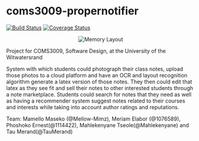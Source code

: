 # coms3009-propernotifier
[![Build Status](https://travis-ci.org/ProperNotifier/coms3009-propernotifier.svg?branch=master)](https://travis-ci.org/ProperNotifier/coms3009-propernotifier)
[![Coverage Status](https://coveralls.io/repos/github/ProperNotifier/coms3009-propernotifier/badge.svg?branch=master)](https://coveralls.io/github/ProperNotifier/coms3009-propernotifier?branch=master)

<p align="center"><img src="http://165.165.131.69:8081/logoblackclear" alt="Memory Layout" align="middle"></p>
Project for COMS3009, Software Design, at the University of the Witwatersrand

System with which students could photograph their class notes, upload those photos to a cloud platform and have an OCR and layout recognition algorithm generate a latex version of those notes. They then could edit that latex as they see fit and sell their notes to other interested students through a note marketplace. Students could search for notes that they need as well as having a recommender system suggest notes related to their courses and interests while taking into account author ratings and reputations.

Team: Mamello Maseko (@Mellow-Mimz), Meriam Elabor (@1076589), Phoshoko Ernest(@1114422), Mahlekenyane Tseole(@Mahlekenyane) and Tau Merand(@TauMerand)
